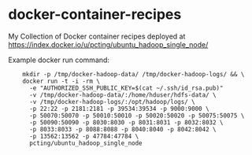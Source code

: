 docker-container-recipes
========================

My Collection of Docker container recipes deployed at https://index.docker.io/u/pcting/ubuntu_hadoop_single_node/

Example docker run command:

        mkdir -p /tmp/docker-hadoop-data/ /tmp/docker-hadoop-logs/ && \
        docker run -t -i -rm \
          -e "AUTHORIZED_SSH_PUBLIC_KEY=$(cat ~/.ssh/id_rsa.pub)"
          -v /tmp/docker-hadoop-data/:/home/hduser/hdfs-data/ \
          -v /tmp/docker-hadoop-logs/:/opt/hadoop/logs/ \
          -p 22:22 -p 2181:2181 -p 39534:39534 -p 9000:9000 \
          -p 50070:50070 -p 50010:50010 -p 50020:50020 -p 50075:50075 \
          -p 50090:50090 -p 8030:8030 -p 8031:8031 -p 8032:8032 \
          -p 8033:8033 -p 8088:8088 -p 8040:8040 -p 8042:8042 \
          -p 13562:13562 -p 47784:47784 \
          pcting/ubuntu_hadoop_single_node
